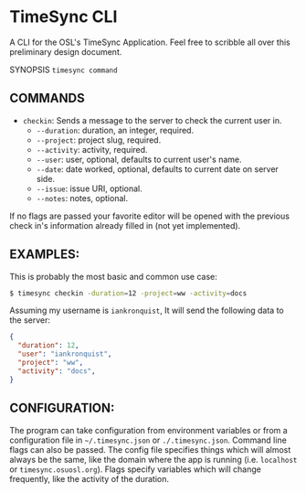 TimeSync CLI
============

A CLI for the OSL's TimeSync Application.
Feel free to scribble all over this preliminary design document.

SYNOPSIS
`timesync command`

COMMANDS
--------

* `checkin`: Sends a message to the server to check the current user in.
	- `--duration`: duration, an integer, required.
	- `--project`: project slug, required.
	- `--activity`: activity, required.
	- `--user`: user, optional, defaults to current user's name.
	- `--date`: date worked, optional, defaults to current date on server side.
	- `--issue`: issue URI, optional.
	- `--notes`: notes, optional.

If no flags are passed your favorite editor will be opened with the previous
check in's information already filled in (not yet implemented).

EXAMPLES:
---------

This is probably the most basic and common use case:
```sh
$ timesync checkin -duration=12 -project=ww -activity=docs
```
Assuming my username is `iankronquist`, It will send the following data to the
server:
```json
{
  "duration": 12,
  "user": "iankronquist",
  "project": "ww",
  "activity": "docs",
}
```

CONFIGURATION:
--------------

The program can take configuration from environment variables or from a
configuration file in `~/.timesync.json` or `./.timesync.json`.
Command line flags can also be passed. The config file specifies things which
will almost always be the same, like the domain where the app is running (i.e.
`localhost` or `timesync.osuosl.org`). Flags specify variables which will
change frequently, like the activity of the duration.
